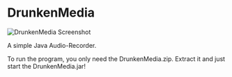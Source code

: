 # DrunkenMedia
![DrunkenMedia Screenshot](http://i.imgur.com/JOMI4EN.png)

A simple Java Audio-Recorder.

To run the program, you only need the DrunkenMedia.zip. Extract it and just start the DrunkenMedia.jar!
